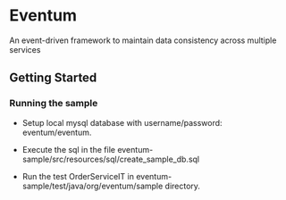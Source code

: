 # Eventum
An event-driven framework to  maintain data consistency across multiple services 

## Getting Started
 
### Running the sample

* Setup local mysql database with username/password: eventum/eventum.

* Execute the sql in the file eventum-sample/src/resources/sql/create_sample_db.sql

* Run the test OrderServiceIT in eventum-sample/test/java/org/eventum/sample directory.
 
